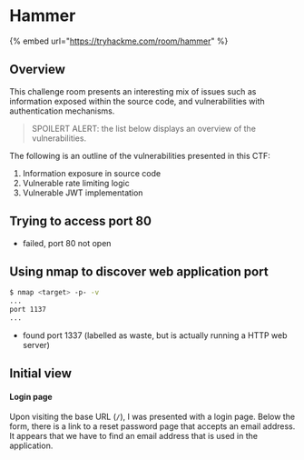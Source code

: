 # Hammer

{% embed url="https://tryhackme.com/room/hammer" %}

## Overview

This challenge room presents an interesting mix of issues such as information exposed within the source code, and vulnerabilities with authentication mechanisms.

> SPOILERT ALERT: the list below displays an overview of the vulnerabilities.&#x20;

The following is an outline of the vulnerabilities presented in this CTF:

1. &#x20;Information exposure in source code
2. Vulnerable rate limiting logic
3. Vulnerable JWT implementation



## **Trying to access port 80**

* failed, port 80 not open

## **Using nmap to discover web application port**

```bash
$ nmap <target> -p- -v
...
port 1137
...
```

* found port 1337 (labelled as waste, but is actually running  a HTTP web server)

## **Initial view**

#### Login page

Upon visiting the base URL (`/`), I was presented with a login page. Below the form, there is a link to a reset password page that accepts an email address. It appears that we have to find an email address that is used in the application.

